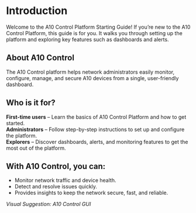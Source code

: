 # Introduction

Welcome to the A10 Control Platform Starting Guide! 
If you’re new to the A10 Control Platform, this guide is for you. It walks you through setting up the platform and exploring key features such as dashboards and alerts.

## About A10 Control
The A10 Control platform helps network administrators easily monitor, configure, manage, and secure A10 devices from a single, user-friendly dashboard.

## Who is it for?
**First-time users** – Learn the basics of A10 Control Platform and how to get started.   
**Administrators** – Follow step-by-step instructions to set up and configure the platform.  
**Explorers** – Discover dashboards, alerts, and monitoring features to get the most out of the platform.

## With A10 Control, you can:
- Monitor network traffic and device health.
- Detect and resolve issues quickly.
- Provides insights to keep the network secure, fast, and reliable.

*Visual Suggestion: A10 Control GUI*
